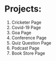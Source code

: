 # Projects:
1) Cricketer Page
2) Covid-19 Page
3) Goa Page
4) Conference Page
5) Quiz Question Page
6) Podcast Page
7) Book Store Page
